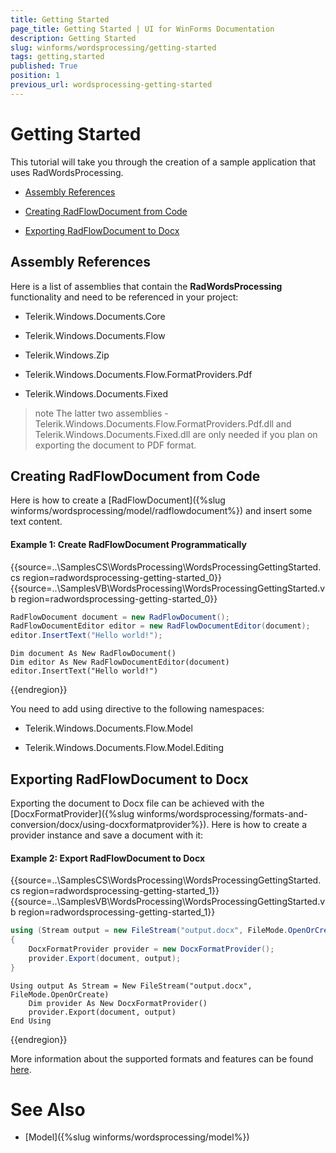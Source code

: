 ```yaml
---
title: Getting Started
page_title: Getting Started | UI for WinForms Documentation
description: Getting Started
slug: winforms/wordsprocessing/getting-started
tags: getting,started
published: True
position: 1
previous_url: wordsprocessing-getting-started
---
```


# Getting Started



This tutorial will take you through the creation of a sample application that uses RadWordsProcessing.

* [Assembly References](#assembly-references)

* [Creating RadFlowDocument from Code](#creating-radflowdocument-from-code)

* [Exporting RadFlowDocument to Docx](#exporting-radflowdocument-to-docx)

## Assembly References

Here is a list of assemblies that contain the __RadWordsProcessing__ functionality and need to be referenced in your project:

* Telerik.Windows.Documents.Core
            

* Telerik.Windows.Documents.Flow
            

* Telerik.Windows.Zip
            

* Telerik.Windows.Documents.Flow.FormatProviders.Pdf
            

* Telerik.Windows.Documents.Fixed
            

>note The latter two assemblies - Telerik.Windows.Documents.Flow.FormatProviders.Pdf.dll and Telerik.Windows.Documents.Fixed.dll are only needed if you plan on exporting the document to PDF format.
>


## Creating RadFlowDocument from Code

Here is how to create a [RadFlowDocument]({%slug winforms/wordsprocessing/model/radflowdocument%}) and insert some text content.

#### Example 1: Create RadFlowDocument Programmatically

{{source=..\SamplesCS\WordsProcessing\WordsProcessingGettingStarted.cs region=radwordsprocessing-getting-started_0}} 
{{source=..\SamplesVB\WordsProcessing\WordsProcessingGettingStarted.vb region=radwordsprocessing-getting-started_0}} 

````C#
RadFlowDocument document = new RadFlowDocument();
RadFlowDocumentEditor editor = new RadFlowDocumentEditor(document);
editor.InsertText("Hello world!");

````
````VB.NET
Dim document As New RadFlowDocument()
Dim editor As New RadFlowDocumentEditor(document)
editor.InsertText("Hello world!")

````

{{endregion}} 

You need to add using directive to the following namespaces:
        

* Telerik.Windows.Documents.Flow.Model
            

* Telerik.Windows.Documents.Flow.Model.Editing
            

## Exporting RadFlowDocument to Docx

Exporting the document to Docx file can be achieved with the [DocxFormatProvider]({%slug winforms/wordsprocessing/formats-and-conversion/docx/using-docxformatprovider%}). Here is how to create a provider instance and save a document with it:

#### Example 2: Export RadFlowDocument to Docx

{{source=..\SamplesCS\WordsProcessing\WordsProcessingGettingStarted.cs region=radwordsprocessing-getting-started_1}} 
{{source=..\SamplesVB\WordsProcessing\WordsProcessingGettingStarted.vb region=radwordsprocessing-getting-started_1}} 

````C#
using (Stream output = new FileStream("output.docx", FileMode.OpenOrCreate))
{
    DocxFormatProvider provider = new DocxFormatProvider();
    provider.Export(document, output);
}

````
````VB.NET
Using output As Stream = New FileStream("output.docx", FileMode.OpenOrCreate)
    Dim provider As New DocxFormatProvider()
    provider.Export(document, output)
End Using

````

{{endregion}}

More information about the supported formats and features can be found [here](b61690b2-afed-4616-be13-20a38078c066).

# See Also

* [Model]({%slug winforms/wordsprocessing/model%})
        
